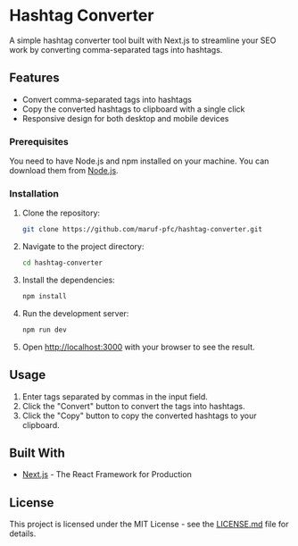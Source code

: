 # Hashtag Converter

A simple hashtag converter tool built with Next.js to streamline your SEO work by converting comma-separated tags into hashtags.

## Features

- Convert comma-separated tags into hashtags
- Copy the converted hashtags to clipboard with a single click
- Responsive design for both desktop and mobile devices

### Prerequisites

You need to have Node.js and npm installed on your machine. You can download them from [Node.js](https://nodejs.org/).

### Installation

1. Clone the repository:
   ```bash
   git clone https://github.com/maruf-pfc/hashtag-converter.git
   ```
2. Navigate to the project directory:
   ```bash
   cd hashtag-converter
   ```
3. Install the dependencies:
   ```bash
   npm install
   ```
4. Run the development server:
   ```bash
   npm run dev
   ```
5. Open [http://localhost:3000](http://localhost:3000) with your browser to see the result.

## Usage

1. Enter tags separated by commas in the input field.
2. Click the "Convert" button to convert the tags into hashtags.
3. Click the "Copy" button to copy the converted hashtags to your clipboard.

## Built With

- [Next.js](https://nextjs.org/) - The React Framework for Production

## License

This project is licensed under the MIT License - see the [LICENSE.md](LICENSE.md) file for details.
